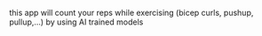 this app will count your reps while exercising (bicep curls, pushup, pullup,...) by using AI trained models
